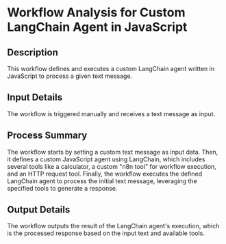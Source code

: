 # Workflow Analysis for Custom LangChain Agent in JavaScript

## Description
This workflow defines and executes a custom LangChain agent written in JavaScript to process a given text message.

## Input Details
The workflow is triggered manually and receives a text message as input.

## Process Summary
The workflow starts by setting a custom text message as input data. Then, it defines a custom JavaScript agent using LangChain, which includes several tools like a calculator, a custom "n8n tool" for workflow execution, and an HTTP request tool. Finally, the workflow executes the defined LangChain agent to process the initial text message, leveraging the specified tools to generate a response.

## Output Details
The workflow outputs the result of the LangChain agent's execution, which is the processed response based on the input text and available tools.

